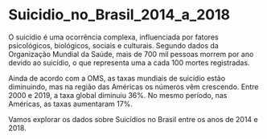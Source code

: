 # Suicidio_no_Brasil_2014_a_2018

O suicídio é uma ocorrência complexa, influenciada por fatores psicológicos, biológicos, sociais e culturais. Segundo dados da Organização Mundial da Saúde, mais de 700 mil pessoas morrem por ano devido ao suicídio, o que representa uma a cada 100 mortes registradas.

Ainda de acordo com a OMS, as taxas mundiais de suicídio estão diminuindo, mas na região das Américas os números vêm crescendo. Entre 2000 e 2019, a taxa global diminuiu 36%. No mesmo período, nas Américas, as taxas aumentaram 17%.

Vamos explorar os dados sobre Suicídios no Brasil entre os anos de 2014 e 2018.
